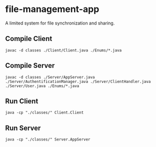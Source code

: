 # file-management-app
A limited system for file synchronization and sharing.
## Compile Client
```javac -d classes ./Client/Client.java ./Enums/*.java```
## Compile Server
```javac -d classes ./Server/AppServer.java ./Server/AuthentificationManager.java ./Server/ClientHandler.java ./Server/User.java ./Enums/*.java```
## Run Client
```java -cp "./classes/" Client.Client```
## Run Server 
```java -cp "./classes/" Server.AppServer```
